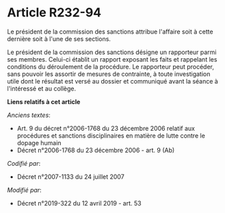 # Article R232-94

Le président de la commission des sanctions attribue l'affaire soit à cette dernière soit à l'une de ses sections.

Le président de la commission des sanctions désigne un rapporteur parmi ses membres. Celui-ci établit un rapport exposant les
faits et rappelant les conditions du déroulement de la procédure. Le rapporteur peut procéder, sans pouvoir les assortir de
mesures de contrainte, à toute investigation utile dont le résultat est versé au dossier et communiqué avant la séance à
l'intéressé et au collège.

**Liens relatifs à cet article**

_Anciens textes_:

  - Art. 9 du décret n°2006-1768 du 23 décembre 2006 relatif aux procédures et sanctions disciplinaires en matière de lutte contre le dopage humain
  - Décret n°2006-1768 du 23 décembre 2006 - art. 9 (Ab)

_Codifié par_:

  - Décret n°2007-1133 du 24 juillet 2007

_Modifié par_:

  - Décret n°2019-322 du 12 avril 2019 - art. 53
